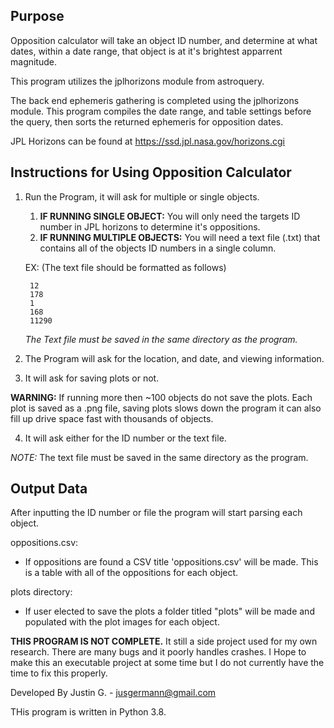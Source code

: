 ## Purpose

Opposition calculator will take an object ID number, and determine at what
dates, within a date range, that object is at it's brightest apparrent 
magnitude.

This program utilizes the jplhorizons module from astroquery.

The back end ephemeris gathering is completed using the jplhorizons module.
This program compiles the date range, and table settings before the query,
then sorts the returned ephemeris for opposition dates. 

JPL Horizons can be found at https://ssd.jpl.nasa.gov/horizons.cgi


## Instructions for Using Opposition Calculator
1. Run the Program, it will ask for multiple or single objects.
    1. **IF RUNNING SINGLE OBJECT:** You will only need the targets ID number in 
        JPL horizons to determine it's oppositions.
    2. **IF RUNNING MULTIPLE OBJECTS:** You will need a text file (.txt) that 
        contains all of the objects ID numbers in a single column.
            
    EX: (The text file should be formatted as follows)
            
        12
        178
        1
        168
        11290
    
    
    
    _The Text file must be saved in the same directory as the program._
                
2. The Program will ask for the location, and date, and viewing information.
3. It will ask for saving plots or not.
        
**WARNING:** If running more then ~100 objects do not save the plots. Each
plot is saved as a .png file, saving plots slows down the program
it can also fill up drive space fast with thousands of objects.

4. It will ask either for the ID number or the text file. 

_NOTE:_ The text file must be saved in the same directory as the program.


## Output Data

After inputting the ID number or file the program will start parsing each
object. 

oppositions.csv:

* If oppositions are found a CSV title 'oppositions.csv' will be made. 
This is a table with all of the oppositions for each object. 


plots directory:

* If user elected to save the plots a folder titled "plots" will be made
and populated with the plot images for each object.



**THIS PROGRAM IS NOT COMPLETE.** It still a side project used for my own research. 
There are many bugs and it poorly handles crashes. I Hope to make this an 
executable project at some time but I do not currently have the time to fix 
this properly. 



Developed By Justin G. - jusgermann@gmail.com
	
THis program is written in Python 3.8.
